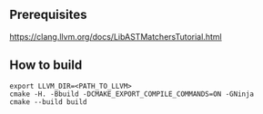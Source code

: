 ## Prerequisites

https://clang.llvm.org/docs/LibASTMatchersTutorial.html

## How to build

```
export LLVM_DIR=<PATH_TO_LLVM>
cmake -H. -Bbuild -DCMAKE_EXPORT_COMPILE_COMMANDS=ON -GNinja
cmake --build build
```
